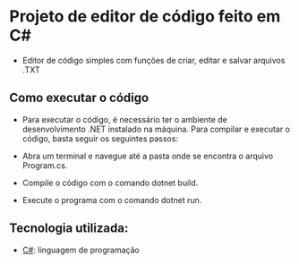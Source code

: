 # Projeto de editor de código feito em C#

* Editor de código simples com funções de criar, editar e salvar arquivos .TXT

## Como executar o código
* Para executar o código, é necessário ter o ambiente de desenvolvimento .NET instalado na máquina. Para compilar e executar o código, basta seguir os seguintes passos:

* Abra um terminal e navegue até a pasta onde se encontra o arquivo Program.cs.
* Compile o código com o comando dotnet build.
* Execute o programa com o comando dotnet run.

## Tecnologia utilizada:

* [C#](https://docs.microsoft.com/pt-br/dotnet/csharp/): linguagem de programação

